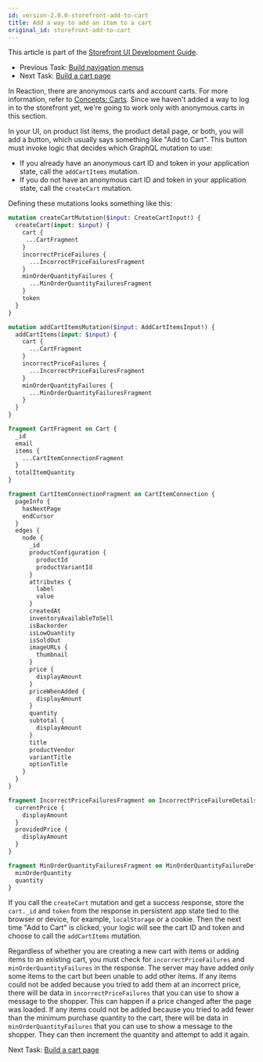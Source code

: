 ```yaml
---
id: version-2.0.0-storefront-add-to-cart
title: Add a way to add an item to a cart
original_id: storefront-add-to-cart
---
```


This article is part of the [Storefront UI Development Guide](./storefront-intro.md).
- Previous Task: [Build navigation menus](./storefront-nav-menus.md)
- Next Task: [Build a cart page](./storefront-cart-page.md)

In Reaction, there are anonymous carts and account carts. For more information, refer to [Concepts: Carts](./concepts-carts.md). Since we haven't added a way to log in to the storefront yet, we're going to work only with anonymous carts in this section.

In your UI, on product list items, the product detail page, or both, you will add a button, which usually says something like "Add to Cart". This button must invoke logic that decides which GraphQL mutation to use:
- If you already have an anonymous cart ID and token in your application state, call the `addCartItems` mutation.
- If you do not have an anonymous cart ID and token in your application state, call the `createCart` mutation.

Defining these mutations looks something like this:

```graphql
mutation createCartMutation($input: CreateCartInput!) {
  createCart(input: $input) {
    cart {
     ...CartFragment
    }
    incorrectPriceFailures {
      ...IncorrectPriceFailuresFragment
    }
    minOrderQuantityFailures {
      ...MinOrderQuantityFailuresFragment
    }
    token
  }
}

mutation addCartItemsMutation($input: AddCartItemsInput!) {
  addCartItems(input: $input) {
    cart {
      ...CartFragment
    }
    incorrectPriceFailures {
      ...IncorrectPriceFailuresFragment
    }
    minOrderQuantityFailures {
      ...MinOrderQuantityFailuresFragment
    }
  }
}

fragment CartFragment on Cart {
  _id
  email
  items {
    ...CartItemConnectionFragment
  }
  totalItemQuantity
}

fragment CartItemConnectionFragment on CartItemConnection {
  pageInfo {
    hasNextPage
    endCursor
  }
  edges {
    node {
      _id
      productConfiguration {
        productId
        productVariantId
      }
      attributes {
        label
        value
      }
      createdAt
      inventoryAvailableToSell
      isBackorder
      isLowQuantity
      isSoldOut
      imageURLs {
        thumbnail
      }
      price {
        displayAmount
      }
      priceWhenAdded {
        displayAmount
      }
      quantity
      subtotal {
        displayAmount
      }
      title
      productVendor
      variantTitle
      optionTitle
    }
  }
}

fragment IncorrectPriceFailuresFragment on IncorrectPriceFailureDetails {
  currentPrice {
    displayAmount
  }
  providedPrice {
    displayAmount
  }
}

fragment MinOrderQuantityFailuresFragment on MinOrderQuantityFailureDetails {
  minOrderQuantity
  quantity
}
```

If you call the `createCart` mutation and get a success response, store the `cart._id` and `token` from the response in persistent app state tied to the browser or device, for example, `localStorage` or a cookie. Then the next time "Add to Cart" is clicked, your logic will see the cart ID and token and choose to call the `addCartItems` mutation.

Regardless of whether you are creating a new cart with items or adding items to an existing cart, you must check for `incorrectPriceFailures` and `minOrderQuantityFailures` in the response. The server may have added only some items to the cart but been unable to add other items. If any items could not be added because you tried to add them at an incorrect price, there will be data in `incorrectPriceFailures` that you can use to show a message to the shopper. This can happen if a price changed after the page was loaded. If any items could not be added because you tried to add fewer than the minimum purchase quantity to the cart, there will be data in `minOrderQuantityFailures` that you can use to show a message to the shopper. They can then increment the quantity and attempt to add it again.

Next Task: [Build a cart page](./storefront-cart-page.md)
